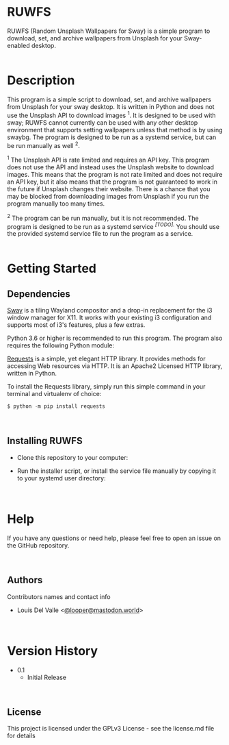 # RUWFS

RUWFS (Random Unsplash Wallpapers for Sway) is a simple program to download, set, and archive wallpapers from Unsplash for your Sway-enabled desktop.
<br><br>

# Description

This program is a simple script to download, set, and archive wallpapers from Unsplash for your sway desktop. It is written in Python and does not use the Unsplash API to download images <sup>1</sup>. It is designed to be used with sway; RUWFS cannot currently can be used with any other desktop environment that supports setting wallpapers unless that method is by using swaybg. The program is designed to be run as a systemd service, but can be run manually as well <sup>2</sup>.

<sup>1</sup> The Unsplash API is rate limited and requires an API key. This program does not use the API and instead uses the Unsplash website to download images. This means that the program is not rate limited and does not require an API key, but it also means that the program is not guaranteed to work in the future if Unsplash changes their website. There is a chance that you may be blocked from downloading images from Unsplash if you run the program manually too many times.

<sup>2</sup> The program can be run manually, but it is not recommended. The program is designed to be run as a systemd service <sup><i>[TODO].</i></sup> You should use the provided systemd service file to run the program as a service. 
<br><br>

# Getting Started

## Dependencies

<a href=https://swaywm.org/>Sway</a> is a tiling Wayland compositor and a drop-in replacement for the i3 window manager for X11. It works with your existing i3 configuration and supports most of i3's features, plus a few extras. 

Python 3.6 or higher is recommended to run this program. The program also requires the following Python module:

<a href=https://requests.readthedocs.io/en/latest/>Requests</a> is a simple, yet elegant HTTP library. It provides methods for accessing Web resources via HTTP. It is an Apache2 Licensed HTTP library, written in Python.

To install the Requests library, simply run this simple command in your terminal and virtualenv of choice:

```python
$ python -m pip install requests
```

<br>

## Installing RUWFS

* Clone this repository to your computer:

* Run the installer script, or install the service file manually by copying it to your systemd user directory:


<br>

# Help

If you have any questions or need help, please feel free to open an issue on the GitHub repository.


<br>

## Authors

Contributors names and contact info

* Louis Del Valle <[@looper@mastodon.world](https://mastodon.world/@looper)>


<br>

# Version History

* 0.1
    * Initial Release


<br>


## License

This project is licensed under the GPLv3 License - see the license.md file for details

